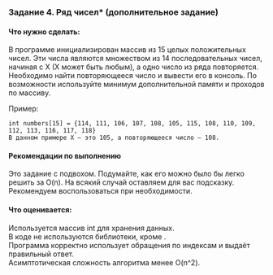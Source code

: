 ### Задание 4. Ряд чисел* (дополнительное задание)

#### Что нужно сделать:
В программе инициализирован массив из 15 целых положительных чисел. Эти числа являются множеством из 14 последовательных чисел, начиная с Х (Х может быть любым), а одно число из ряда повторяется. Необходимо найти повторяющееся число и вывести его в консоль. По возможности используйте минимум дополнительной памяти и проходов по массиву.

Пример:
```
int numbers[15] = {114, 111, 106, 107, 108, 105, 115, 108, 110, 109, 112, 113, 116, 117, 118}
В данном примере Х — это 105, а повторяющееся число — 108.
```
#### Рекомендации по выполнению
Это задание с подвохом. Подумайте, как его можно было бы легко решить за O(n). На всякий случай оставляем для вас подсказку. Рекомендуем воспользоваться при необходимости.

#### Что оценивается:
Используется массив int для хранения данных.  
В коде не используются библиотеки, кроме <iostream>.  
Программа корректно использует обращения по индексам и выдаёт правильный ответ.  
Асимптотическая сложность алгоритма менее O(n^2).  
